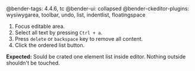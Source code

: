 @bender-tags: 4.4.6, tc
@bender-ui: collapsed
@bender-ckeditor-plugins: wysiwygarea, toolbar, undo, list, indentlist, floatingspace

1. Focus editable area.
2. Select all text by pressing `Ctrl + a`.
3. Press `delete` or `backspace` key to remove all content.
4. Click the ordered list button.

**Expected:** Sould be crated one element list inside editor. Nothing outside shouldn't be touched.